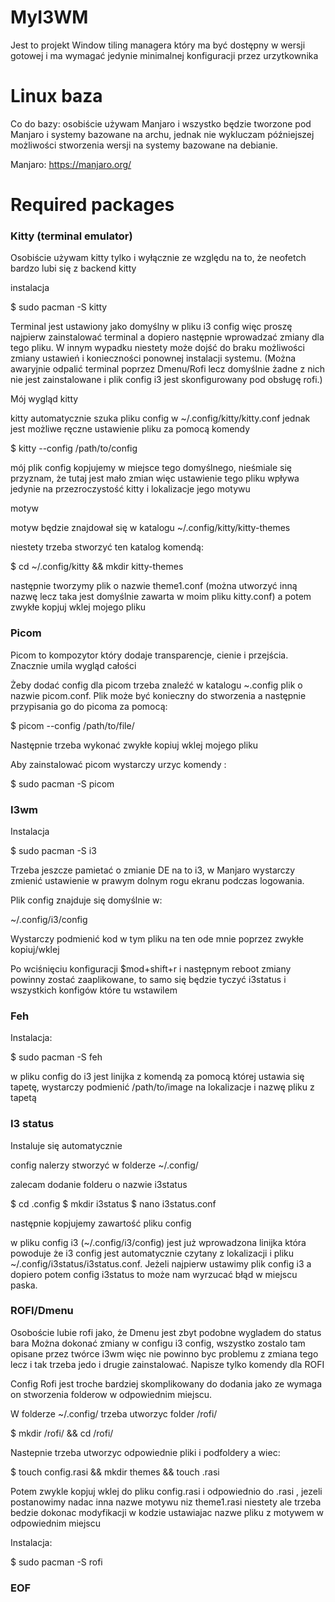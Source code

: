 # MyI3WM

Jest to projekt Window tiling managera który ma być dostępny w wersji gotowej i ma wymagać jedynie minimalnej konfiguracji przez urzytkownika


# Linux baza
Co do bazy: osobiście używam Manjaro i wszystko będzie tworzone pod Manjaro i systemy bazowane na archu, jednak nie wykluczam późniejszej możliwości stworzenia wersji na systemy bazowane na debianie.

Manjaro: https://manjaro.org/



# Required packages
### Kitty (terminal emulator)
Osobiście używam kitty tylko i wyłącznie ze względu na to, że neofetch bardzo lubi się z backend kitty

instalacja

$ sudo pacman -S kitty

Terminal jest ustawiony jako domyślny w pliku i3 config więc proszę najpierw zainstalować terminal a dopiero następnie wprowadzać zmiany dla tego pliku.
W innym wypadku niestety może dojść do braku możliwości zmiany ustawień i konieczności ponownej instalacji systemu. (Można awaryjnie odpalić terminal poprzez Dmenu/Rofi lecz domyślnie żadne z nich nie jest zainstalowane i plik config i3 jest skonfigurowany pod obsługę rofi.)

Mój wygląd kitty

kitty automatycznie szuka pliku config w ~/.config/kitty/kitty.conf
jednak jest możliwe ręczne ustawienie pliku za pomocą komendy 

$ kitty --config /path/to/config

mój plik config kopjujemy w miejsce tego domyślnego, nieśmiale się przyznam, że tutaj jest mało zmian więc ustawienie tego pliku wpływa jedynie na przezroczystość kitty i lokalizacje jego motywu 

motyw 

motyw będzie znajdował się w katalogu ~/.config/kitty/kitty-themes

niestety trzeba stworzyć ten katalog komendą:

$ cd ~/.config/kitty && mkdir kitty-themes

następnie tworzymy plik o nazwie theme1.conf (można utworzyć inną nazwę lecz taka jest domyślnie zawarta w moim pliku kitty.conf) a potem zwykłe kopjuj wklej mojego pliku
### Picom

Picom to kompozytor który dodaje transparencje, cienie i przejścia. Znacznie umila wygląd całości

Żeby dodać config dla picom trzeba znaleźć w katalogu ~\.config plik o nazwie picom.conf. Plik może być konieczny do stworzenia a następnie przypisania go do picoma za pomocą:

$ picom --config /path/to/file/

Następnie trzeba wykonać zwykłe kopiuj wklej mojego pliku

Aby zainstalować picom wystarczy urzyc komendy :

$ sudo pacman -S picom

### I3wm 
Instalacja

$ sudo pacman -S i3

Trzeba jeszcze pamietać o zmianie DE na to i3, w Manjaro wystarczy zmienić ustawienie w prawym dolnym rogu ekranu podczas logowania.

Plik config znajduje się domyślnie w:

~/.config/i3/config

Wystarczy podmienić kod w tym pliku na ten ode mnie poprzez zwykłe kopiuj/wklej

Po wciśnięciu konfiguracji $mod+shift+r i następnym reboot zmiany powinny zostać zaaplikowane, to samo się będzie tyczyć i3status i wszystkich konfigów które tu wstawilem
### Feh 
Instalacja:

$ sudo pacman -S feh

w pliku config do i3 jest linijka z komendą za pomocą której ustawia się tapetę, wystarczy podmienić /path/to/image na lokalizacje i nazwę pliku z tapetą

### I3 status
Instaluje się automatycznie

config nalerzy stworzyć w folderze ~/.config/

zalecam dodanie folderu o nazwie i3status 

$ cd .config
$ mkdir i3status
$ nano i3status.conf

następnie kopjujemy zawartość pliku config 

w pliku config i3 (~/.config/i3/config) jest już wprowadzona linijka która powoduje że i3 config jest automatycznie czytany z lokalizacji i pliku ~/.config/i3status/i3status.conf. Jeżeli najpierw ustawimy plik config i3 a dopiero potem config i3status to może nam wyrzucać błąd w miejscu paska.

### ROFI/Dmenu
Osoboście lubie rofi jako, że Dmenu jest zbyt podobne wygladem do status bara
Można dokonać zmiany w configu i3 config, wszystko zostalo tam opisane przez twórce i3wm więc nie powinno byc problemu z zmiana tego lecz i tak trzeba jedo i drugie zainstalować. Napisze tylko komendy dla ROFI

Config Rofi jest troche bardziej skomplikowany do dodania jako ze wymaga on stworzenia folderow w odpowiednim miejscu. 

W folderze ~/.config/ trzeba utworzyc folder /rofi/

$ mkdir /rofi/ && cd /rofi/

Nastepnie trzeba utworzyc odpowiednie pliki i podfoldery a wiec:

$ touch config.rasi && mkdir themes && touch <nazwa motywu>.rasi

Potem zwykle kopjuj wklej do pliku config.rasi i odpowiednio do <nazwa motywu>.rasi , jezeli postanowimy nadac inna nazwe motywu niz theme1.rasi niestety ale trzeba bedzie dokonac modyfikacji w kodzie ustawiajac nazwe pliku z motywem w odpowiednim miejscu 

Instalacja:

$ sudo pacman -S rofi

### EOF ###
